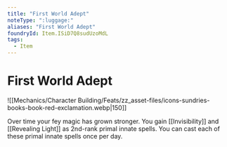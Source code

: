 ```yaml
---
title: "First World Adept"
noteType: ":luggage:"
aliases: "First World Adept"
foundryId: Item.ISiD7Q8sudUzoMdL
tags:
  - Item
---
```


# First World Adept
![[Mechanics/Character Building/Feats/zz_asset-files/icons-sundries-books-book-red-exclamation.webp|150]]

Over time your fey magic has grown stronger. You gain [[Invisibility]] and [[Revealing Light]] as 2nd-rank primal innate spells. You can cast each of these primal innate spells once per day.
